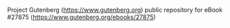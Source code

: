 Project Gutenberg (https://www.gutenberg.org) public repository for eBook #27875 (https://www.gutenberg.org/ebooks/27875)
